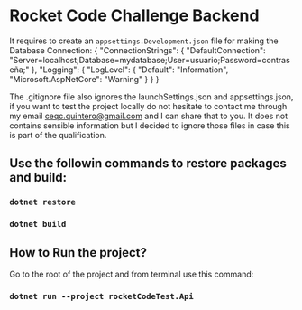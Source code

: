 # Rocket Code Challenge Backend

It requires to create an `appsettings.Development.json` file for making the Database Connection:
{
  "ConnectionStrings": {
    "DefaultConnection": "Server=localhost;Database=mydatabase;User=usuario;Password=contraseña;"
  },
  "Logging": {
    "LogLevel": {
      "Default": "Information",
      "Microsoft.AspNetCore": "Warning"
    }
  }
}

The .gitignore file also ignores the launchSettings.json and appsettings.json, if you want to test the project locally do not hesitate to contact me through my email ceqc.quintero@gmail.com and I can share that to you. It does not contains sensible information but I decided to ignore those files in case this is part of the qualification. 
## Use the followin commands to restore packages and build:

### `dotnet restore`
### `dotnet build`

## How to Run the project? 
Go to the root of the project and from terminal use this command:

### `dotnet run --project rocketCodeTest.Api`
